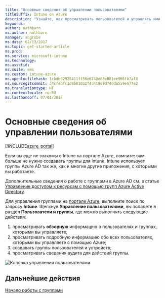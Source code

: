 ```yaml
---
title: "Основные сведения об управлении пользователями"
titleSuffix: Intune on Azure
description: "Узнайте, как просматривать пользователей и управлять ими с помощью Microsoft Intune и Azure.\""
keywords: 
author: nathbarn
ms.author: nathbarn
manager: angrobe
ms.date: 02/13/2017
ms.topic: get-started-article
ms.prod: 
ms.service: microsoft-intune
ms.technology: 
ms.assetid: 
ms.suite: ems
ms.custom: intune-azure
ms.openlocfilehash: 1cbdb92928411ff56e6740e83e081ee966fb7af8
ms.sourcegitcommit: 34cfebfc1d8b81032f4d41869d74dda559e677e2
ms.translationtype: HT
ms.contentlocale: ru-RU
ms.lasthandoff: 07/01/2017
---
```

# <a name="what-is-user-management"></a>Основные сведения об управлении пользователями


[!INCLUDE[azure_portal](./includes/azure_portal.md)]

Если вы еще не знакомы с Intune на портале Azure, помните: вам больше не нужно создавать группы для Intune. Intune использует группы Azure AD так же, как и многие другие приложения, с которыми вы работаете.

Дополнительные сведения о работе с группами в Azure AD см. в статье [Управление доступом к ресурсам с помощью групп Azure Active Directory](https://docs.microsoft.com/azure/active-directory/active-directory-manage-groups).

Для управления группами на [портале Azure](https://portal.azure.com), выполните поиск по запросу **Intune**. Щелкнув **Управление пользователями**, вы попадете в раздел **Пользователи и группы**, где можно выполнять следующие действия:

1. просматривать **обзорную** информацию о пользователях и группах, которыми вы управляете;
2. просматривать подробную информацию обо всех пользователях, которыми вы управляете с помощью Azure;
3. создавать группы пользователей и устройств;
4. просматривать сведения аудита для действий группы.

![Колонка управления пользователями](./media/manage-users.png)


## <a name="next-step"></a>Дальнейшие действия

[Начало работы с группами](groups-get-started.md)
